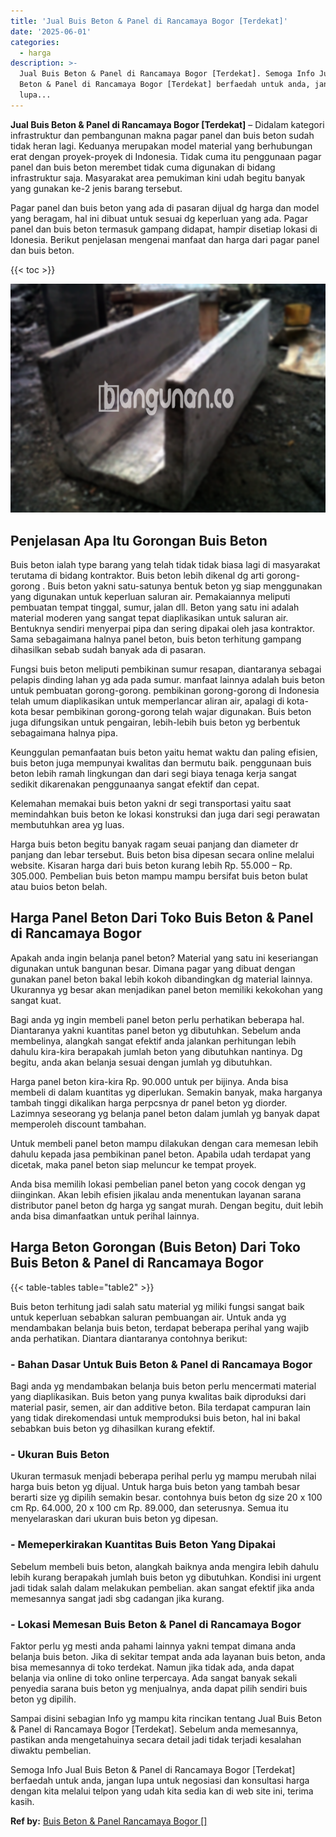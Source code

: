 ```yaml
---
title: 'Jual Buis Beton & Panel di Rancamaya Bogor [Terdekat]'
date: '2025-06-01'
categories:
  - harga
description: >-
  Jual Buis Beton & Panel di Rancamaya Bogor [Terdekat]. Semoga Info Jual Buis
  Beton & Panel di Rancamaya Bogor [Terdekat] berfaedah untuk anda, jangan
  lupa...
---
```


**Jual Buis Beton & Panel di Rancamaya Bogor \[Terdekat\]** – Didalam kategori infrastruktur dan pembangunan makna pagar panel dan buis beton sudah tidak heran lagi. Keduanya merupakan model material yang berhubungan erat dengan proyek-proyek di Indonesia. Tidak cuma itu penggunaan pagar panel dan buis beton merembet tidak cuma digunakan di bidang infrastruktur saja. Masyarakat area pemukiman kini udah begitu banyak yang gunakan ke-2 jenis barang tersebut.

Pagar panel dan buis beton yang ada di pasaran dijual dg harga dan model yang beragam, hal ini dibuat untuk sesuai dg keperluan yang ada. Pagar panel dan buis beton termasuk gampang didapat, hampir disetiap lokasi di Idonesia. Berikut penjelasan mengenai manfaat dan harga dari pagar panel dan buis beton.

{{< toc >}}

![Jual Buis Beton & Panel di Rancamaya Bogor [Terdekat]](/images/jual-panel-buis-beton-murah-34.png)

## Penjelasan Apa Itu Gorongan Buis Beton

Buis beton ialah type barang yang telah tidak tidak biasa lagi di masyarakat terutama di bidang kontraktor. Buis beton lebih dikenal dg arti gorong-gorong . Buis beton yakni satu-satunya bentuk beton yg siap menggunakan yang digunakan untuk keperluan saluran air. Pemakaiannya meliputi pembuatan tempat tinggal, sumur, jalan dll. Beton yang satu ini adalah material moderen yang sangat tepat diaplikasikan untuk saluran air. Bentuknya sendiri menyerpai pipa dan sering dipakai oleh jasa kontraktor. Sama sebagaimana halnya panel beton, buis beton terhitung gampang dihasilkan sebab sudah banyak ada di pasaran.

Fungsi buis beton meliputi pembikinan sumur resapan, diantaranya sebagai pelapis dinding lahan yg ada pada sumur. manfaat lainnya adalah buis beton untuk pembuatan gorong-gorong. pembikinan gorong-gorong di Indonesia telah umum diaplikasikan untuk memperlancar aliran air, apalagi di kota-kota besar pembikinan gorong-gorong telah wajar digunakan. Buis beton juga difungsikan untuk pengairan, lebih-lebih buis beton yg berbentuk sebagaimana halnya pipa.

Keunggulan pemanfaatan buis beton yaitu hemat waktu dan paling efisien, buis beton juga mempunyai kwalitas dan bermutu baik. penggunaan buis beton lebih ramah lingkungan dan dari segi biaya tenaga kerja sangat sedikit dikarenakan penggunaanya sangat efektif dan cepat.

Kelemahan memakai buis beton yakni dr segi transportasi yaitu saat memindahkan buis beton ke lokasi konstruksi dan juga dari segi perawatan membutuhkan area yg luas.

Harga buis beton begitu banyak ragam seuai panjang dan diameter dr panjang dan lebar tersebut. Buis beton bisa dipesan secara online melalui website. Kisaran harga dari buis beton kurang lebih Rp. 55.000 – Rp. 305.000. Pembelian buis beton mampu mampu bersifat buis beton bulat atau buios beton belah.

## Harga Panel Beton Dari Toko Buis Beton & Panel di Rancamaya Bogor

Apakah anda ingin belanja panel beton? Material yang satu ini keseriangan digunakan untuk bangunan besar. Dimana pagar yang dibuat dengan gunakan panel beton bakal lebih kokoh dibandingkan dg material lainnya. Ukurannya yg besar akan menjadikan panel beton memiliki kekokohan yang sangat kuat.

Bagi anda yg ingin membeli panel beton perlu perhatikan beberapa hal. Diantaranya yakni kuantitas panel beton yg dibutuhkan. Sebelum anda membelinya, alangkah sangat efektif anda jalankan perhitungan lebih dahulu kira-kira berapakah jumlah beton yang dibutuhkan nantinya. Dg begitu, anda akan belanja sesuai dengan jumlah yg dibutuhkan.

Harga panel beton kira-kira Rp. 90.000 untuk per bijinya. Anda bisa membeli di dalam kuantitas yg diperlukan. Semakin banyak, maka harganya tambah tinggi dikalikan harga perpcsnya dr panel beton yg diorder. Lazimnya seseorang yg belanja panel beton dalam jumlah yg banyak dapat memperoleh discount tambahan.

Untuk membeli panel beton mampu dilakukan dengan cara memesan lebih dahulu kepada jasa pembikinan panel beton. Apabila udah terdapat yang dicetak, maka panel beton siap meluncur ke tempat proyek.

Anda bisa memilih lokasi pembelian panel beton yang cocok dengan yg diinginkan. Akan lebih efisien jikalau anda menentukan layanan sarana distributor panel beton dg harga yg sangat murah. Dengan begitu, duit lebih anda bisa dimanfaatkan untuk perihal lainnya.

## Harga Beton Gorongan (Buis Beton) Dari Toko Buis Beton & Panel di Rancamaya Bogor

{{< table-tables table="table2" >}}

Buis beton terhitung jadi salah satu material yg miliki fungsi sangat baik untuk keperluan sebabkan saluran pembuangan air. Untuk anda yg mendambakan belanja buis beton, terdapat beberapa perihal yang wajib anda perhatikan. Diantara diantaranya contohnya berikut:

### \- Bahan Dasar Untuk Buis Beton & Panel di Rancamaya Bogor

Bagi anda yg mendambakan belanja buis beton perlu mencermati material yang diaplikasikan. Buis beton yang punya kwalitas baik diproduksi dari material pasir, semen, air dan additive beton. Bila terdapat campuran lain yang tidak direkomendasi untuk memproduksi buis beton, hal ini bakal sebabkan buis beton yg dihasilkan kurang efektif.

### \- Ukuran Buis Beton

Ukuran termasuk menjadi beberapa perihal perlu yg mampu merubah nilai harga buis beton yg dijual. Untuk harga buis beton yang tambah besar berarti size yg dipilih semakin besar. contohnya buis beton dg size 20 x 100 cm Rp. 64.000, 20 x 100 cm Rp. 89.000, dan seterusnya. Semua itu menyelaraskan dari ukuran buis beton yg dipesan.

### \- Memeperkirakan Kuantitas Buis Beton Yang Dipakai

Sebelum membeli buis beton, alangkah baiknya anda mengira lebih dahulu lebih kurang berapakah jumlah buis beton yg dibutuhkan. Kondisi ini urgent jadi tidak salah dalam melakukan pembelian. akan sangat efektif jika anda memesannya sangat jadi sbg cadangan jika kurang.

### \- Lokasi Memesan Buis Beton & Panel di Rancamaya Bogor

Faktor perlu yg mesti anda pahami lainnya yakni tempat dimana anda belanja buis beton. Jika di sekitar tempat anda ada layanan buis beton, anda bisa memesannya di toko terdekat. Namun jika tidak ada, anda dapat belanja via online di toko online terpercaya. Ada sangat banyak sekali penyedia sarana buis beton yg menjualnya, anda dapat pilih sendiri buis beton yg dipilih.

Sampai disini sebagian Info yg mampu kita rincikan tentang Jual Buis Beton & Panel di Rancamaya Bogor \[Terdekat\]. Sebelum anda memesannya, pastikan anda mengetahuinya secara detail jadi tidak terjadi kesalahan diwaktu pembelian.

Semoga Info Jual Buis Beton & Panel di Rancamaya Bogor \[Terdekat\] berfaedah untuk anda, jangan lupa untuk negosiasi dan konsultasi harga dengan kita melalui telpon yang udah kita sedia kan di web site ini, terima kasih.

**Ref by:** [Buis Beton & Panel Rancamaya Bogor []](https://id.wikipedia.org/wiki/Buis)
